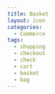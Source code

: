 ```yaml
---
title: Basket
layout: icon
categories:
  - Commerce
tags:
  - shopping
  - checkout
  - check
  - cart
  - basket
  - bag
---
```

